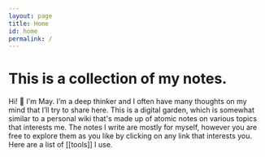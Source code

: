 ```yaml
---
layout: page
title: Home
id: home
permalink: /
---
```


# This is a collection of my notes.

<p>Hi! 👋 I'm May. I’m a deep thinker and I often have many thoughts on my mind that I’ll try to share here. This is a digital garden, which is somewhat similar to a personal wiki that's made up of atomic notes on various topics that interests me. The notes I write are mostly for myself, however you are free to explore them as you like by clicking on any link that interests you. Here are a list of [[tools]] I use. </p>




<style>
  .wrapper {
    max-width: 58em;
  }
</style>
